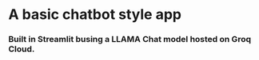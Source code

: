 # A basic chatbot style app

### Built in Streamlit busing a LLAMA Chat model hosted on Groq Cloud.


